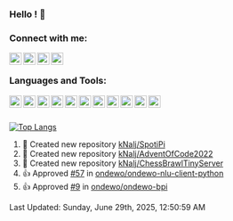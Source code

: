 ### Hello ! 👋

### Connect with me:
[<img align="left" alt="kNalj" width="22px" src="https://cdn.jsdelivr.net/npm/simple-icons@3.13.0/icons/stackoverflow.svg" />][so]
[<img align="left" alt="kNalj" width="22px" src="https://cdn.jsdelivr.net/npm/simple-icons@3.13.0/icons/linkedin.svg" />][linkedin]
[<img align="left" alt="kNalj" width="22px" src="https://cdn.jsdelivr.net/npm/simple-icons@3.13.0/icons/gmail.svg" />][gmail]
[<img align="left" alt="kNalj" width="22px" src="https://cdn.jsdelivr.net/npm/simple-icons@3.13.0/icons/facebook.svg" />][facebook]

<br>

### Languages and Tools:
[<img align="left" alt="kNalj" width="22px" src="https://cdn.jsdelivr.net/npm/simple-icons@3.13.0/icons/python.svg" />][python]
[<img align="left" alt="kNalj" width="22px" src="https://cdn.jsdelivr.net/npm/simple-icons@3.13.0/icons/cplusplus.svg" />][cplusplus]
[<img align="left" alt="kNalj" width="22px" src="https://cdn.jsdelivr.net/npm/simple-icons@3.13.0/icons/git.svg" />][git]
[<img align="left" alt="kNalj" width="22px" src="https://cdn.jsdelivr.net/npm/simple-icons@3.13.0/icons/sqlite.svg" />][sqlite]
[<img align="left" alt="kNalj" width="22px" src="https://cdn.jsdelivr.net/npm/simple-icons@3.13.0/icons/pycharm.svg" />][pycharm]
[<img align="left" alt="kNalj" width="22px" src="https://cdn.jsdelivr.net/npm/simple-icons@3.13.0/icons/php.svg" />][php]
[<img align="left" alt="kNalj" width="22px" src="https://cdn.jsdelivr.net/npm/simple-icons@3.13.0/icons/html5.svg" />][html5]
[<img align="left" alt="kNalj" width="22px" src="https://cdn.jsdelivr.net/npm/simple-icons@3.13.0/icons/css3.svg" />][css3]
[<img align="left" alt="kNalj" width="22px" src="https://cdn.jsdelivr.net/npm/simple-icons@3.13.0/icons/laravel.svg" />][laravel]
[<img align="left" alt="kNalj" width="22px" src="https://cdn.jsdelivr.net/npm/simple-icons@3.13.0/icons/linux.svg" />][linux]
[<img align="left" alt="kNalj" width="22px" src="https://cdn.jsdelivr.net/npm/simple-icons@3.13.0/icons/ubuntu.svg" />][ubuntu]
<!--[<img align="left" alt="kNalj" width="22px" src="" />][]
[<img align="left" alt="kNalj" width="22px" src="" />][]-->

<br>
<br>

<!--![kNalj's GitHub stats](https://github-readme-stats.vercel.app/api?username=kNalj&show_icons=true&theme=dracula&include_all_commits=true&count_private=true)-->

[![Top Langs](https://github-readme-stats.vercel.app/api/top-langs/?username=kNalj&bg_color=0d1117&text_color=c9d1d9&count_private=true&layout=compact)](https://github.com/kNalj/)

<!--RECENT_ACTIVITY:start-->
1. 📔 Created new repository [kNalj/SpotiPi](https://github.com/kNalj/SpotiPi)
2. 📔 Created new repository [kNalj/AdventOfCode2022](https://github.com/kNalj/AdventOfCode2022)
3. 📔 Created new repository [kNalj/ChessBrawlTinyServer](https://github.com/kNalj/ChessBrawlTinyServer)
4. 👍 Approved [#57](https://github.com/ondewo/ondewo-nlu-client-python/pull/57#pullrequestreview-1013353650) in [ondewo/ondewo-nlu-client-python](https://github.com/ondewo/ondewo-nlu-client-python)
5. 👍 Approved [#9](https://github.com/ondewo/ondewo-bpi/pull/9#pullrequestreview-969551859) in [ondewo/ondewo-bpi](https://github.com/ondewo/ondewo-bpi)
<!--RECENT_ACTIVITY:end-->

<!--RECENT_ACTIVITY:last_update-->
Last Updated: Sunday, June 29th, 2025, 12:50:59 AM
<!--RECENT_ACTIVITY:last_update_end-->


[so]: https://stackoverflow.com/users/6572309/knalj
[linkedin]: https://www.linkedin.com/in/luka-drmi%C4%87-247a3a157
[gmail]: mailto:drmishello69@gmail.com
[facebook]: https://www.facebook.com/profile.php?id=623539206
[python]: https://www.python.org/
[cplusplus]: https://www.cplusplus.com/
[git]: https://git-scm.com/
[sqlite]: https://www.sqlite.org/index.html
[pycharm]: https://www.jetbrains.com/pycharm/
[php]: https://www.php.net/
[html5]: https://whatwg.org/
[css3]: https://www.w3.org/
[laravel]: https://laravel.com/
[linux]: https://www.linux.org/
[ubuntu]: https://ubuntu.com/
